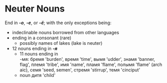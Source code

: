 # Neuter Nouns
End in ***-o***, ***-e***, or ***-ё***; with the only exceptions being:
- indeclinable nouns borrowed from other languages
- ending in a consonant (rare)
	- possibly names of lakes (lake is neuter)
- 12 nouns ending in ***-я***
	- 11 nouns ending in -мя: бремя 'burden', время 'time', вымя 'udder', знамя 'banner, flag', племя 'tribe', имя 'name', пламя 'flame', полымя 'flame' (archaic), семя 'seed, semen', стремя 'stirrup', темя 'cinciput'
	- noun дитя 'child'